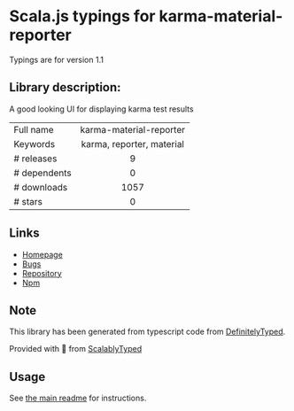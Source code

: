 
# Scala.js typings for karma-material-reporter

Typings are for version 1.1

## Library description:
A good looking UI for displaying karma test results

|                    |                 |
| ------------------ | :-------------: |
| Full name          | karma-material-reporter |
| Keywords           | karma, reporter, material |
| # releases         | 9 |
| # dependents       | 0 |
| # downloads        | 1057 |
| # stars            | 0 |

## Links
- [Homepage](https://github.com/ameerthehacker/karma-material-reporter#readme)
- [Bugs](https://github.com/ameerthehacker/karma-material-reporter/issues)
- [Repository](https://github.com/ameerthehacker/karma-material-reporter)
- [Npm](https://www.npmjs.com/package/karma-material-reporter)
    


## Note
This library has been generated from typescript code from [DefinitelyTyped](https://definitelytyped.org).

Provided with :purple_heart: from [ScalablyTyped](https://github.com/oyvindberg/ScalablyTyped)

## Usage
See [the main readme](../../readme.md) for instructions.


